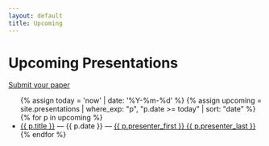 ```yaml
---
layout: default
title: Upcoming
---
```


<h1>Upcoming Presentations</h1>
<p><a class="btn" href="https://github.com/AdnaneMaj/BATSample_papers_reading/issues/new?template=presentation.yml">Submit your paper</a></p>

<ul>
{% assign today = 'now' | date: '%Y-%m-%d' %}
{% assign upcoming = site.presentations | where_exp: "p", "p.date >= today" | sort: "date" %}
{% for p in upcoming %}
  <li>
    <a href="{{ p.url }}">{{ p.title }}</a> — {{ p.date }} — 
    <a href="/presenters/{{ p.presenter_username }}.html">{{ p.presenter_first }} {{ p.presenter_last }}</a>
  </li>
{% endfor %}
</ul>
